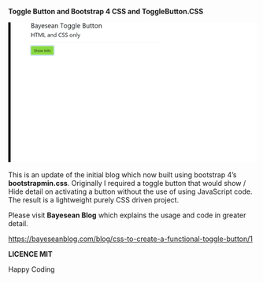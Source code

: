 **Toggle Button and Bootstrap 4 CSS and ToggleButton.CSS**

![](media/89cdbd13378bbd48d04fa67b77e2cced.gif)

This is an update of the initial blog which now built using bootstrap 4’s
**bootstrapmin.css**. Originally I required a toggle button that would show /
Hide detail on activating a button without the use of using JavaScript code. The
result is a lightweight purely CSS driven project.

Please visit **Bayesean Blog** which explains the usage and code in greater
detail.

<https://bayeseanblog.com/blog/css-to-create-a-functional-toggle-button/1>

**LICENCE MIT**

Happy Coding
